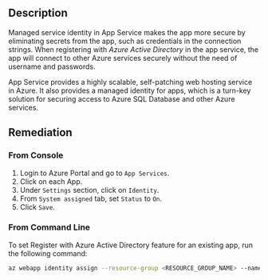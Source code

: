 ## Description

Managed service identity in App Service makes the app more secure by eliminating secrets from the app, such as credentials in the connection strings. When registering with *Azure Active Directory* in the app service, the app will connect to other Azure services securely without the need of username and passwords.

App Service provides a highly scalable, self-patching web hosting service in Azure. It also provides a managed identity for apps, which is a turn-key solution for securing access to Azure SQL Database and other Azure services.

## Remediation

### From Console

  1. Login to Azure Portal and go to `App Services`.
  2. Click on each App.
  3. Under `Settings` section, click on `Identity`.
  4. From `System assigned` tab, set `Status` to `On`.
  5. Click `Save`.

### From Command Line

To set Register with Azure Active Directory feature for an existing app, run the following command:

```bash
az webapp identity assign --resource-group <RESOURCE_GROUP_NAME> --name <APP_NAME>
```

